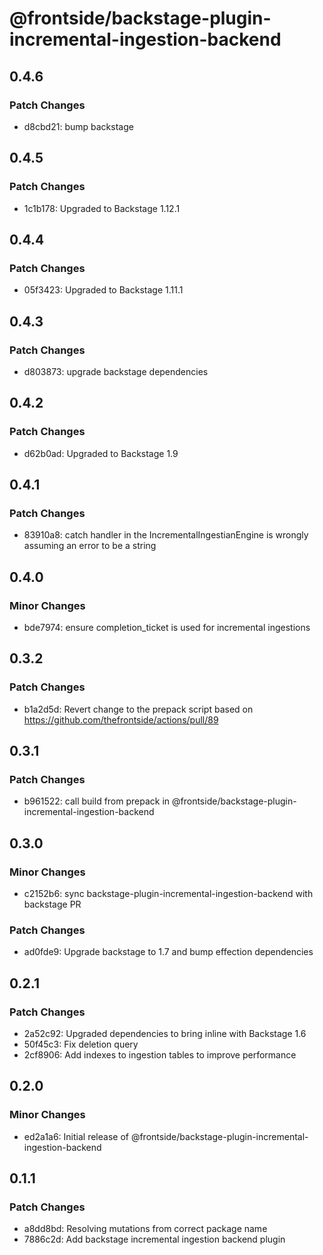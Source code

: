 # @frontside/backstage-plugin-incremental-ingestion-backend

## 0.4.6

### Patch Changes

- d8cbd21: bump backstage

## 0.4.5

### Patch Changes

- 1c1b178: Upgraded to Backstage 1.12.1

## 0.4.4

### Patch Changes

- 05f3423: Upgraded to Backstage 1.11.1

## 0.4.3

### Patch Changes

- d803873: upgrade backstage dependencies

## 0.4.2

### Patch Changes

- d62b0ad: Upgraded to Backstage 1.9

## 0.4.1

### Patch Changes

- 83910a8: catch handler in the IncrementalIngestianEngine is wrongly assuming an error to be a string

## 0.4.0

### Minor Changes

- bde7974: ensure completion_ticket is used for incremental ingestions

## 0.3.2

### Patch Changes

- b1a2d5d: Revert change to the prepack script based on https://github.com/thefrontside/actions/pull/89

## 0.3.1

### Patch Changes

- b961522: call build from prepack in @frontside/backstage-plugin-incremental-ingestion-backend

## 0.3.0

### Minor Changes

- c2152b6: sync backstage-plugin-incremental-ingestion-backend with backstage PR

### Patch Changes

- ad0fde9: Upgrade backstage to 1.7 and bump effection dependencies

## 0.2.1

### Patch Changes

- 2a52c92: Upgraded dependencies to bring inline with Backstage 1.6
- 50f45c3: Fix deletion query
- 2cf8906: Add indexes to ingestion tables to improve performance

## 0.2.0

### Minor Changes

- ed2a1a6: Initial release of @frontside/backstage-plugin-incremental-ingestion-backend

## 0.1.1

### Patch Changes

- a8dd8bd: Resolving mutations from correct package name
- 7886c2d: Add backstage incremental ingestion backend plugin
